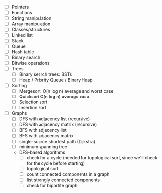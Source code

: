 - [ ] Pointers
- [ ] Functions
- [ ] String manipulation
- [ ] Array manipulation
- [ ] Classes/structures
- [ ] Linked list
- [ ] Stack
- [ ] Queue
- [ ] Hash table
- [ ] Binary search
- [ ] Bitwise operations
- [ ] Trees
    - [ ] Binary search trees: BSTs
    - [ ] Heap / Priority Queue / Binary Heap
- [ ] Sorting
    - [ ] Mergesort: O(n log n) average and worst case
    - [ ] Quicksort O(n log n) average case
    - [ ] Selection sort
    - [ ] Insertion sort
- [ ] Graphs
    - [ ] DFS with adjacency list (recursive)
    - [ ] DFS with adjacency matrix (recursive)
    - [ ] BFS with adjacency list
    - [ ] BFS with adjacency matrix
    - [ ] single-source shortest path (Dijkstra)
    - [ ] minimum spanning tree
    - DFS-based algorithms 
        - [ ] check for a cycle (needed for topological sort, since we'll check for the cycle before starting)
        - [ ] topological sort
        - [ ] count connected components in a graph
        - [ ] list strongly connected components
        - [ ] check for bipartite graph
